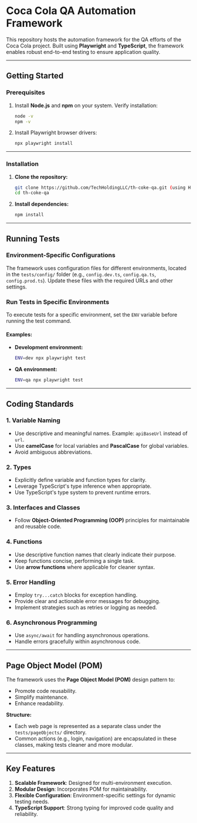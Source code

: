 # Coca Cola QA Automation Framework

This repository hosts the automation framework for the QA efforts of the Coca Cola project. Built using **Playwright** and **TypeScript**, the framework enables robust end-to-end testing to ensure application quality.

---

## **Getting Started**

### **Prerequisites**
1. Install **Node.js** and **npm** on your system.
   Verify installation:
   ```bash
   node -v
   npm -v
   ```
2. Install Playwright browser drivers:
   ```bash
   npx playwright install
   ```

---

### **Installation**
1. **Clone the repository:**
   ```bash
   git clone https://github.com/TechHoldingLLC/th-coke-qa.git (using HTTPS) or git@github.com:TechHoldingLLC/th-coke-qa.git (usign SSH)
   cd th-coke-qa
   ```

2. **Install dependencies:**
   ```bash
   npm install
   ```

---

## **Running Tests**

### **Environment-Specific Configurations**
The framework uses configuration files for different environments, located in the `tests/config/` folder (e.g., `config.dev.ts`, `config.qa.ts`, `config.prod.ts`). Update these files with the required URLs and other settings.

### **Run Tests in Specific Environments**
To execute tests for a specific environment, set the `ENV` variable before running the test command.

#### Examples:
- **Development environment:**
  ```bash
  ENV=dev npx playwright test
  ```

- **QA environment:**
  ```bash
  ENV=qa npx playwright test
  ```

---

## **Coding Standards**

### **1. Variable Naming**
- Use descriptive and meaningful names.
  Example: `apiBaseUrl` instead of `url`.
- Use **camelCase** for local variables and **PascalCase** for global variables.
- Avoid ambiguous abbreviations.

### **2. Types**
- Explicitly define variable and function types for clarity.
- Leverage TypeScript's type inference when appropriate.
- Use TypeScript's type system to prevent runtime errors.

### **3. Interfaces and Classes**
- Follow **Object-Oriented Programming (OOP)** principles for maintainable and reusable code.

### **4. Functions**
- Use descriptive function names that clearly indicate their purpose.
- Keep functions concise, performing a single task.
- Use **arrow functions** where applicable for cleaner syntax.

### **5. Error Handling**
- Employ `try...catch` blocks for exception handling.
- Provide clear and actionable error messages for debugging.
- Implement strategies such as retries or logging as needed.

### **6. Asynchronous Programming**
- Use `async/await` for handling asynchronous operations.
- Handle errors gracefully within asynchronous code.

---

## **Page Object Model (POM)**
The framework uses the **Page Object Model (POM)** design pattern to:
- Promote code reusability.
- Simplify maintenance.
- Enhance readability.

**Structure:**
- Each web page is represented as a separate class under the `tests/pageObjects/` directory.
- Common actions (e.g., login, navigation) are encapsulated in these classes, making tests cleaner and more modular.

---

## **Key Features**
1. **Scalable Framework**: Designed for multi-environment execution.
2. **Modular Design**: Incorporates POM for maintainability.
3. **Flexible Configuration**: Environment-specific settings for dynamic testing needs.
4. **TypeScript Support**: Strong typing for improved code quality and reliability.
